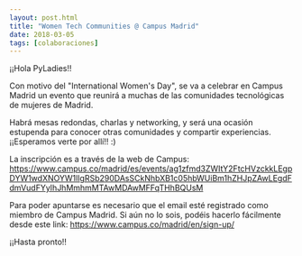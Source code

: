 ```yaml
---
layout: post.html
title: "Women Tech Communities @ Campus Madrid"
date: 2018-03-05
tags: [colaboraciones]
---
```


¡¡Hola PyLadies!!

Con motivo del "International Women's Day", se va a celebrar en Campus Madrid un evento que reunirá a muchas de las comunidades tecnológicas de mujeres de Madrid.

Habrá mesas redondas, charlas y networking, y será una ocasión estupenda para conocer otras comunidades y compartir experiencias. ¡¡Esperamos verte por allí!! :)

La inscripción es a través de la web de Campus: https://www.campus.co/madrid/es/events/ag1zfmd3ZWItY2FtcHVzckkLEgpDYW1wdXNOYW1lIgRSb290DAsSCkNhbXB1c05hbWUiBm1hZHJpZAwLEgdFdmVudFYyIhJhMmhmMTAwMDAwMFFqTHhBQUsM

Para poder apuntarse es necesario que el email esté registrado como miembro de Campus Madrid. Si aún no lo sois, podéis hacerlo fácilmente desde este link: https://www.campus.co/madrid/en/sign-up/

¡¡Hasta pronto!!